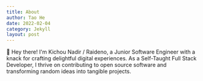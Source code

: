 ```yaml
---
title: About
author: Tao He
date: 2022-02-04
category: Jekyll
layout: post
---
```


👋 Hey there! I'm Kichou Nadir / Raideno, a Junior Software Engineer with a knack for crafting delightful digital experiences. As a Self-Taught Full Stack Developer, I thrive on contributing to open source software and transforming random ideas into tangible projects.
